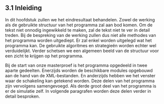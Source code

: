 3.1 Inleiding
-------------

In dit hoofdstuk zullen we het eindresultaat behandelen. Zowel de
werking als de gebruikte structuur van het programma zal aan bod komen.
Om de tekst niet onnodig ingewikkeld te maken, zal de tekst niet te ver
in detail treden. Bij de bespreking van de werking zullen dus niet alle
methodes van het programma worden uitgediept. Er zal enkel worden
uitgelegd wat het programma kan. De gebruikte algoritmes en strategieën
worden echter wel verduidelijkt. Verder schetsen we een algemeen beeld
van de structuur voor een zicht te krijgen op het programma.

Bij de start van onze masterproef is het programma opgedeeld in twee
aparte gedeelten. Enerzijds worden de beschikbare modules opgebouwd aan
de hand van de XML-bestanden. En anderzijds hebben we het venster waar
de schakeling kan getekend worden. Deze delen van het programma zijn
vervolgens samengevoegd. Als derde groot deel van het programma is er de
simulatie zelf. In volgende paragrafen worden deze delen verder in
detail besproken.


